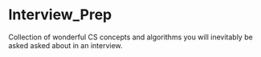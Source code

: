 # Interview_Prep
Collection of wonderful CS concepts and algorithms you will inevitably be asked asked about in an interview.
